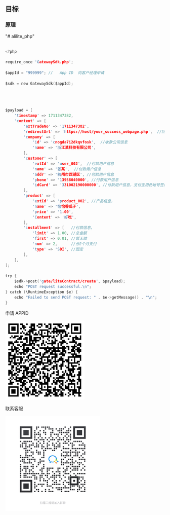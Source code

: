 ## 目标


### 原理
"# alilite_php" 

```c

<?php

require_once 'GatewaySdk.php';

$appId = "999999"; //   App ID  向客户经理申请

$sdk = new GatewaySdk($appId);




$payload = [
    'timestamp' => 1711347382,
    'content' => [
        'extTradeNo' => '1711347382',
        'redirectUrl' => 'https://host/your_success_webpage.php',  //回跳地址
        'company' => [
            'id' => 'cnogda7i2dkqvfosk',  //收款公司信息
            'name' => '浙江某科技有限公司',
        ],
        'customer' => [
            'extId' => 'user_002',  //付款用户信息
            'name' => '张某',  //付款用户信息
            'addr' => '杭州市西湖区', //付款用户信息
            'phone' => '13958040000', //付款用户信息
            'idCard' => '331002190000000', //付款用户信息，支付宝用此帐号签约收款
        ],
        'product' => [
            'extId' => 'product_002', //产品信息，
            'name' => '恰恰香瓜子',  
            'price' => '1.00',
            'Content' => '好吃',
        ],
        'installment' => [   //付款信息，
            'limit' => 1.00, //总金额
            'first' => 0.01, //暂无效
            'num' => 2,      //分2个月支付
            'type' => 'SDI', //固定
        ],
    ],
];

try {
    $sdk->post('gate/liteContract/create', $payload);
    echo "POST request successful.\n";
} catch (\RuntimeException $e) {
    echo "Failed to send POST request: " . $e->getMessage() . "\n";
}
```



申请 APPID
 
<img src="https://raw.githubusercontent.com/284851828/alilite_nodejs/main/github_8888.png" width = 250 height = 250>

联系客服

<img src="https://raw.githubusercontent.com/284851828/alilite_nodejs/main/wx.jpg" width = 300 height = 300>

 
